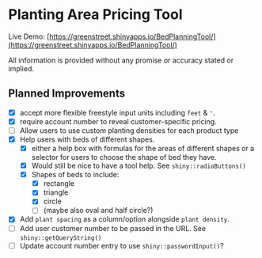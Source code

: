 # Planting Area Pricing Tool

Live Demo: [https://greenstreet.shinyapps.io/BedPlanningTool/](https://greenstreet.shinyapps.io/BedPlanningTool/)

All information is provided without any promise or accuracy stated or implied.

## Planned Improvements

- [x] accept more flexible freestyle input units including `feet` & `'`.
- [x] require account number to reveal customer-specific pricing.
- [ ] Allow users to use custom planting densities for each product type
- [x] Help users with beds of different shapes.
  - [x] either a help box with formulas for the areas of different shapes or a selector for users to choose the shape of bed they have.
  - [x] Would still be nice to have a tool help. See `shiny::radioButtons()`
  - [x] Shapes of beds to include:
    - [x] rectangle
    - [x] triangle
    - [x] circle
    - [ ] (maybe also oval and half circle?)
- [x] Add `plant spacing` as a column/option alongside `plant density`.
- [ ] Add user customer number to be passed in the URL. See `shiny::getQueryString()`
- [ ] Update account number entry to use `shiny::passwordInput()`?

